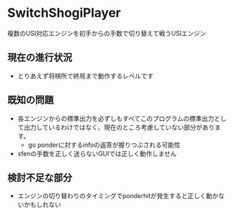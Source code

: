 # SwitchShogiPlayer
複数のUSI対応エンジンを初手からの手数で切り替えて戦うUSIエンジン

## 現在の進行状況

- とりあえず将棋所で終局まで動作するレベルです

## 既知の問題

- 各エンジンからの標準出力を必ずしもすべてこのプログラムの標準出力として出力しているわけではなく、現在のところ考慮していない部分があります。
  - go ponderに対するinfoの返答が握りつぶされる可能性
- sfenの手数を正しく送らないGUIでは正しく動作しません

## 検討不足な部分

- エンジンの切り替わりのタイミングでponderhitが発生すると正しく動かないかもしれない
